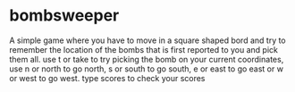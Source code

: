 # bombsweeper
A simple game where you have to move in a square shaped bord and try to remember the location of the bombs that is first reported to you and pick them all. use t or take to try picking the bomb on your current coordinates, use n or north to go north, s or south to go south, e or east to go east or w or west to go west. type scores to check your scores
